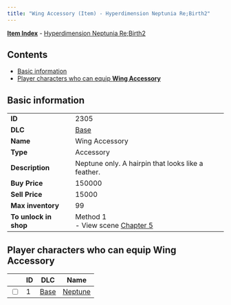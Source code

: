 ```yaml
---
title: "Wing Accessory (Item) - Hyperdimension Neptunia Re;Birth2"
---
```


[**Item Index**](/neptunia/rb2/item/index.html) - [Hyperdimension Neptunia Re;Birth2](/neptunia/rb2)

## Contents

- [Basic information](#basic-information)
- [Player characters who can equip **Wing Accessory**](#player-characters-who-can-equip-wing-accessory)

## Basic information

|   |   |
| -- | -- |
| **ID** | 2305 |
| **DLC** | [Base](/neptunia/rb2/dlc/0-base.html) |
| **Name** | Wing Accessory |
| **Type** | Accessory |
| **Description** | Neptune only. A hairpin that looks like a feather. |
| **Buy Price** | 150000 |
| **Sell Price** | 15000 |
| **Max inventory** | 99 |
| **To unlock in shop** | Method 1<br />- View scene [Chapter 5](/neptunia/rb2/scene/0-351-chapter-5.html) |

## Player characters who can equip **Wing Accessory**

|    | ID | DLC | Name |
| -- | -- | --- | ---- |
| <input type="checkbox" id="rb2-player-0-1" class="trackbox" /> | 1 | [Base](/neptunia/rb2/dlc/0-base.html) | [Neptune](/neptunia/rb2/player/0-1-neptune.html) |